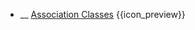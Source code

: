 * __ [Association Classes]({{baseUrl}}/uml/classDiagrams/associationClasses) <trigger for="pop:classDiagrams-associationClasses-preview">{{icon_preview}}</trigger>

<popover id="pop:classDiagrams-associationClasses-preview" title="{{icon_preview}} Association Classes" placement="right">
  <div slot="content">
    <include src=".\preview.md" />
  </div>
</popover>
